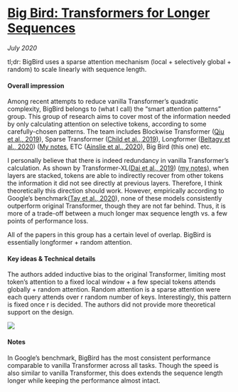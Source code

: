 # [Big Bird: Transformers for Longer Sequences]( https://arxiv.org/abs/2007.14062)

_July 2020_

tl;dr: BigBird uses a sparse attention mechanism (local + selectively global + random) to scale linearly with sequence length. 

#### Overall impression
Among recent attempts to reduce vanilla Transformer’s quadratic complexity, BigBird belongs to (what I call) the “smart attention patterns” group. This group of research aims to cover most of the information needed by only calculating attention on selective tokens, according to some carefully-chosen patterns. The team includes Blockwise Transformer ([Qiu et al., 2019]( https://openreview.net/forum?id=H1gpET4YDB)), Sparse Transformer ([Child et al., 2019]( https://arxiv.org/abs/1904.10509)), Longformer ([Beltagy et al., 2020]( https://arxiv.org/abs/2004.05150)) ([My notes](https://github.com/lz707/nlp_paper_notes/blob/master/longformer.md), ETC ([Ainslie et al., 2020]( https://arxiv.org/abs/2004.08483)), Big Bird (this one) etc. 

I personally believe that there is indeed redundancy in vanilla Transformer’s calculation. As shown by Transformer-XL([Dai et al., 2019]( https://arxiv.org/abs/1901.02860)) ([my notes]( https://github.com/lz707/nlp_paper_notes/blob/master/transformerxl.md)), when layers are stacked, tokens are able to indirectly recover from other tokens the information it did not see directly at previous layers. Therefore, I think theoretically this direction should work. However, empirically according to Google’s benchmark([Tay et al., 2020]( https://arxiv.org/abs/2011.04006)), none of these models consistently outperform original Transformer, though they are not far behind. Thus, it is more of a trade-off between a much longer max sequence length vs. a few points of performance loss.

All of the papers in this group has a certain level of overlap. BigBird is essentially longformer + random attention. 

#### Key ideas & Technical details
The authors added inductive bias to the original Transformer, limiting most token’s attention to a fixed local window +  a few special tokens attends globally + random attention. Random attention is a sparse attention were each query attends over r random number of keys. Interestingly, this pattern is fixed once r is decided. The authors did not provide more theoretical support on the design. 

![](https://i2.wp.com/syncedreview.com/wp-content/uploads/2020/08/image-1.png)

#### Notes

In Google’s benchmark, BigBird has the most consistent performance comparable to vanilla Transformer across all tasks. Though the speed is also similar to vanilla Transformer, this does extends the sequence length longer while keeping the performance almost intact.  

